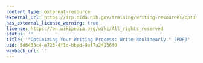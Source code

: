 ```yaml
---
content_type: external-resource
external_url: https://irp.nida.nih.gov/training/writing-resources/optimizing-your-writing-process/
has_external_license_warning: true
license: https://en.wikipedia.org/wiki/All_rights_reserved
status: ''
title: '"Optimizing Your Writing Process: Write Nonlinearly." (PDF)'
uid: 5d6435c4-e723-4f1d-bbed-9af7a24256f0
wayback_url: ''
---
```

